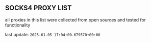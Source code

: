 ## SOCKS4 PROXY LIST

all proxies in this list were collected from open sources and tested for functionality

last update: `2025-01-05 17:04:00.679570+00:00`